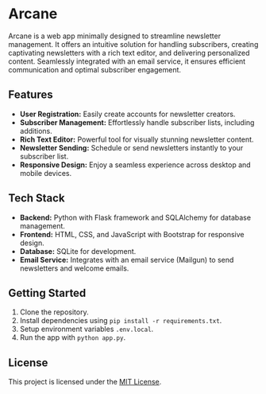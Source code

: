 # Arcane

Arcane is a web app minimally designed to streamline newsletter management. It offers an intuitive solution for handling subscribers, creating captivating newsletters with a rich text editor, and delivering personalized content. Seamlessly integrated with an email service, it ensures efficient communication and optimal subscriber engagement.

## Features

- **User Registration:** Easily create accounts for newsletter creators.
- **Subscriber Management:** Effortlessly handle subscriber lists, including additions.
- **Rich Text Editor:** Powerful tool for visually stunning newsletter content.
- **Newsletter Sending:** Schedule or send newsletters instantly to your subscriber list.
- **Responsive Design:** Enjoy a seamless experience across desktop and mobile devices.

## Tech Stack

- **Backend:** Python with Flask framework and SQLAlchemy for database management.
- **Frontend:** HTML, CSS, and JavaScript with Bootstrap for responsive design.
- **Database:** SQLite for development.
- **Email Service:** Integrates with an email service (Mailgun) to send newsletters and welcome emails.

## Getting Started

1. Clone the repository.
2. Install dependencies using `pip install -r requirements.txt`.
3. Setup environment variables `.env.local`.
4. Run the app with `python app.py`.

## License

This project is licensed under the [MIT License](LICENSE).

